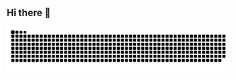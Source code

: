 ## Hi there 👋

<picture>
  <source media="(prefers-color-scheme: dark)" srcset="https://raw.githubusercontent.com/celias/celias/output/github-contribution-grid-snake-dark.svg">
  <source media="(prefers-color-scheme: light)" srcset="https://raw.githubusercontent.com/celias/celias/output/github-contribution-grid-snake.svg">
  <img alt="github contribution grid snake animation" src="https://raw.githubusercontent.com/celias/celias/output/github-contribution-grid-snake.svg">
</picture>

<!--
**celias/celias** is a ✨ _special_ ✨ repository because its `README.md` (this file) appears on your GitHub profile.

Here are some ideas to get you started:

- 🔭 I’m currently working on ...
- 🌱 I’m currently learning ...
- 👯 I’m looking to collaborate on ...
- 🤔 I’m looking for help with ...
- 💬 Ask me about ...
- 📫 How to reach me: ...
- 😄 Pronouns: ...
- ⚡ Fun fact: ...
-->
